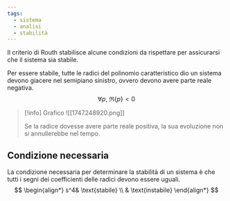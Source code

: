 ```yaml
---
tags:
  - sistema
  - analisi
  - stabilità
---
```

Il criterio di Routh stabilisce alcune condizioni da rispettare per assicurarsi che il sistema sia stabile.

Per essere stabile, tutte le radici del polinomio caratteristico dio un sistema devono giacere nel semipiano sinistro, ovvero devono avere parte reale negativa.
$$
\forall p,\ \Re\{p\}<0
$$
>[!info] Grafico
> ![[1747248920.png]]
> 
> Se la radice dovesse avere parte reale positiva, la sua evoluzione non si annullerebbe nel tempo.

## Condizione necessaria
La condizione necessaria per determinare la stabilità di un sistema è che tutti i segni dei coefficienti delle radici devono essere uguali.
$$
\begin{align*}
s^4& \text{stabile} \\
& \text{instabile}
\end{align*}
$$